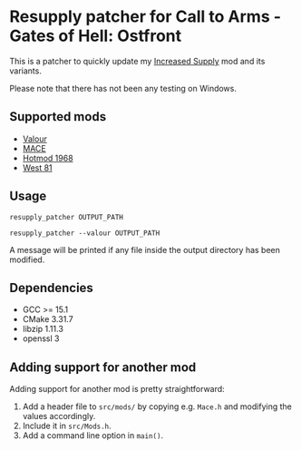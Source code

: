 # Resupply patcher for Call to Arms - Gates of Hell: Ostfront

This is a patcher to quickly update my [Increased Supply](https://steamcommunity.com/sharedfiles/filedetails/?id=3395398956) mod and its variants.

Please note that there has not been any testing on Windows.

## Supported mods

- [Valour](https://steamcommunity.com/sharedfiles/filedetails/?id=2537987794)
- [MACE](https://steamcommunity.com/sharedfiles/filedetails/?id=2905667604)
- [Hotmod 1968](https://steamcommunity.com/sharedfiles/filedetails/?id=2614199156)
- [West 81](https://steamcommunity.com/sharedfiles/filedetails/?id=2897299509)

## Usage

```commandline
resupply_patcher OUTPUT_PATH
```

```commandline
resupply_patcher --valour OUTPUT_PATH
```

A message will be printed if any file inside the output directory has been modified.

## Dependencies

- GCC >= 15.1
- CMake 3.31.7
- libzip 1.11.3
- openssl 3

## Adding support for another mod

Adding support for another mod is pretty straightforward:
1. Add a header file to `src/mods/` by copying e.g. `Mace.h` and modifying the values accordingly.
2. Include it in `src/Mods.h`.
3. Add a command line option in `main()`.
